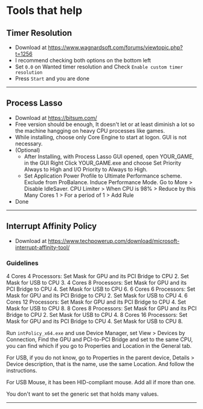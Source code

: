 # Tools that help

## Timer Resolution

- Download at <https://www.wagnardsoft.com/forums/viewtopic.php?t=1256>
- I recommend checking both options on the bottom left
- Set `0.0` on Wanted timer resolution and Check `Enable custom timer resolution`
- Press `Start` and you are done

---

## Process Lasso

- Download at <https://bitsum.com/>
- Free version should be enough, It doesn't let or at least diminish a lot so the machine hangging on
heavy CPU processes like games.
- While installing, choose only Core Engine to start at logon. GUI is not necessary.
- (Optional)
  - After Installing, with Process Lasso GUI opened, open YOUR_GAME, in the GUI Right Click YOUR_GAME.exe and choose Set Priority Always to High and I/O Priority to Always to High.
  - Set Application Power Profile to Ultimate Performance scheme. Exclude from ProBalance. Induce Performance Mode. Go to More > Disable IdleSaver. CPU Limiter > When CPU is 98% > Reduce by this Many Cores 1 > For a period of 1 > Add Rule
- Done

---

## Interrupt Affinity Policy

- Download at <https://www.techpowerup.com/download/microsoft-interrupt-affinity-tool/>

### Guidelines

4 Cores 4 Processors: Set Mask for GPU and its PCI Bridge to CPU 2. Set Mask for USB to
CPU 3.
4 Cores 8 Processors: Set Mask for GPU and its PCI Bridge to CPU 4. Set Mask for USB to
CPU 6.
6 Cores 6 Processors: Set Mask for GPU and its PCI Bridge to CPU 2. Set Mask for USB to
CPU 4.
6 Cores 12 Processors: Set Mask for GPU and its PCI Bridge to CPU 4. Set Mask for USB to
CPU 8.
8 Cores 8 Processors: Set Mask for GPU and its PCI Bridge to CPU 2. Set Mask for USB to
CPU 4.
8 Cores 16 Processors: Set Mask for GPU and its PCI Bridge to CPU 4. Set Mask for USB to
CPU 8.

Run `intPolicy_x64.exe` and use Device Manager, set View > Devices by Connection, Find the GPU and PCI-to-PCI Bridge and set to the same CPU, you can find which if you go to Properties and Location in the General tab.

For USB, if you do not know, go to Properties in the parent device, Details > Device description, that is the name, use the same Location. And follow the instructions.

For USB Mouse, it has been HID-compliant mouse. Add all if more than one.

You don't want to set the generic set that holds many values.

---
